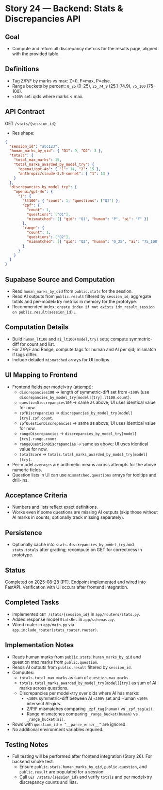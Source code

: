 # Story 24 — Backend: Stats & Discrepancies API

## Goal
- Compute and return all discrepancy metrics for the results page, aligned with the provided table.

## Definitions
- Tag Z/P/F by marks vs max: Z=0, F=max, P=else.
- Range buckets by percent: `0_25` (0–25), `25_74_9` (25.1–74.9), `75_100` (75–100).
- `<100%` set: qids where marks < max.

## API Contract
GET `/stats/{session_id}`
- Res shape:
```json
{
  "session_id": "abc123",
  "human_marks_by_qid": { "Q1": 9, "Q2": 3 },
  "totals": {
    "total_max_marks": 15,
    "total_marks_awarded_by_model_try": {
      "openai/gpt-4o": { "1": 14, "2": 15 },
      "anthropic/claude-3.5-sonnet": { "1": 13 }
    }
  },
  "discrepancies_by_model_try": {
    "openai/gpt-4o": {
      "1": {
        "lt100": { "count": 1, "questions": ["Q2"] },
        "zpf": {
          "count": 1,
          "questions": ["Q1"],
          "mismatched": [{ "qid": "Q1", "human": "P", "ai": "F" }]
        },
        "range": {
          "count": 1,
          "questions": ["Q2"],
          "mismatched": [{ "qid": "Q2", "human": "0_25", "ai": "75_100" }]
        }
      }
    }
  }
}
```

## Supabase Source and Computation
- Read `human_marks_by_qid` from `public.stats` for the session.
- Read AI outputs from `public.result` filtered by `session_id`; aggregate totals and per-model×try metrics in memory for the prototype.
- Recommended index: `create index if not exists idx_result_session on public.result(session_id);`.

## Computation Details
- Build `human_lt100` and `ai_lt100(model,try)` sets; compute symmetric-diff for count and list.
- For Z/P/F and Range, compute tags for human and AI per qid; mismatch if tags differ.
- Include detailed `mismatched` arrays for UI tooltips.

## UI Mapping to Frontend
- Frontend fields per model×try (attempt):
  - `discrepancies100` → length of symmetric-diff set from `<100%` (use `discrepancies_by_model_try[model][try].lt100.count`).
  - `questionDiscrepancies100` → same as above; UI uses identical value for now.
  - `zpfDiscrepancies` → `discrepancies_by_model_try[model][try].zpf.count`.
  - `zpfQuestionDiscrepancies` → same as above; UI uses identical value for now.
  - `rangeDiscrepancies` → `discrepancies_by_model_try[model][try].range.count`.
  - `rangeQuestionDiscrepancies` → same as above; UI uses identical value for now.
  - `totalScore` → `totals.total_marks_awarded_by_model_try[model][try]`.
- Per-model `averages` are arithmetic means across attempts for the above numeric fields.
- Question lists in UI can use `mismatched.questions` arrays for tooltips and drill-ins.

## Acceptance Criteria
- Numbers and lists reflect exact definitions.
- Works even if some questions are missing AI outputs (skip those without AI marks in counts; optionally track missing separately).

## Persistence
- Optionally cache into `stats.discrepancies_by_model_try` and `stats.totals` after grading; recompute on GET for correctness in prototype.

## Status
Completed on 2025-08-28 (PT). Endpoint implemented and wired into FastAPI. Verification with UI occurs after frontend integration.

## Completed Tasks
- Implemented `GET /stats/{session_id}` in `app/routers/stats.py`.
- Added response model `StatsRes` in `app/schemas.py`.
- Wired router in `app/main.py` via `app.include_router(stats_router.router)`.

## Implementation Notes
- Reads human marks from `public.stats.human_marks_by_qid` and question max marks from `public.question`.
- Reads AI outputs from `public.result` filtered by `session_id`.
- Computes:
  - `totals.total_max_marks` as sum of `question.max_marks`.
  - `totals.total_marks_awarded_by_model_try[model][try]` as sum of AI marks across questions.
  - Discrepancies per model×try over qids where AI has marks:
    - `<100%` symmetric-diff between AI `<100%` set and Human `<100%` intersect AI-qids.
    - Z/P/F mismatches comparing `_zpf_tag(human)` vs `_zpf_tag(ai)`.
    - Range mismatches comparing `_range_bucket(human)` vs `_range_bucket(ai)`.
- Rows with `question_id = "__parse_error__"` are ignored.
- No additional environment variables required.

## Testing Notes
- Full testing will be performed after frontend integration (Story 26). For backend smoke test:
  - Ensure `public.stats.human_marks_by_qid`, `public.question`, and `public.result` are populated for a session.
  - Call `GET /stats/{session_id}` and verify `totals` and per model×try discrepancy counts and lists.
